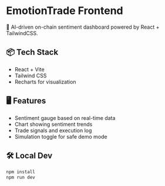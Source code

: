 # EmotionTrade Frontend

🚀 AI-driven on-chain sentiment dashboard powered by React + TailwindCSS.

## 📦 Tech Stack

- React + Vite
- Tailwind CSS
- Recharts for visualization

## 🖥 Features

- Sentiment gauge based on real-time data
- Chart showing sentiment trends
- Trade signals and execution log
- Simulation toggle for safe demo mode

## 🛠 Local Dev

```bash
npm install
npm run dev
